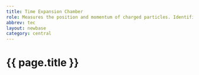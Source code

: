 ```yaml
---
title: Time Expansion Chamber
role: Measures the position and momentum of charged particles. Identifies particles.
abbrev: tec
layout: newbase
category: central
---
```

# {{ page.title }}
